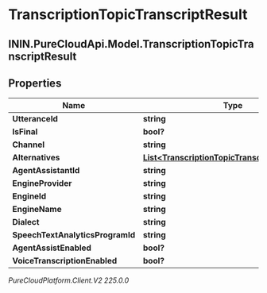 # TranscriptionTopicTranscriptResult

## ININ.PureCloudApi.Model.TranscriptionTopicTranscriptResult

## Properties

|Name | Type | Description | Notes|
|------------ | ------------- | ------------- | -------------|
| **UtteranceId** | **string** |  | [optional] |
| **IsFinal** | **bool?** |  | [optional] |
| **Channel** | **string** |  | [optional] |
| **Alternatives** | [**List&lt;TranscriptionTopicTranscriptAlternative&gt;**](TranscriptionTopicTranscriptAlternative) |  | [optional] |
| **AgentAssistantId** | **string** |  | [optional] |
| **EngineProvider** | **string** |  | [optional] |
| **EngineId** | **string** |  | [optional] |
| **EngineName** | **string** |  | [optional] |
| **Dialect** | **string** |  | [optional] |
| **SpeechTextAnalyticsProgramId** | **string** |  | [optional] |
| **AgentAssistEnabled** | **bool?** |  | [optional] |
| **VoiceTranscriptionEnabled** | **bool?** |  | [optional] |



_PureCloudPlatform.Client.V2 225.0.0_
